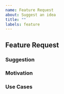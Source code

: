 ```yaml
---
name: Feature Request
about: Suggest an idea
title: ""
labels: feature
---
```


## Feature Request

<!-- Please search Capi's issues incase one already exists for this idea. -->

### Suggestion

<!-- TODO -->

### Motivation

<!-- TODO -->

### Use Cases

<!-- TODO -->
